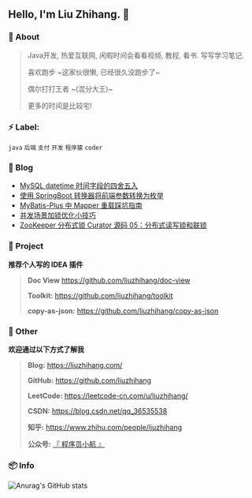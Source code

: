 
## Hello, I'm Liu Zhihang. 🤪

### :eyes: About

> Java开发, 热爱互联网, 闲暇时间会看看视频, 教程, 看书. 写写学习笔记.
>
> 喜欢跑步 ~这家伙很懒, 已经很久没跑步了~
>
> 偶尔打打王者 ~(混分大王)~
>
> 更多的时间是比较宅!

### :zap: Label:

`java`  `后端`  `支付`  `开发`  `程序猿`  `coder`

### :bookmark: Blog
<!-- BLOGPOSTS:START -->
- [MySQL datetime 时间字段的四舍五入](https://liuzhihang.com/2021/09/30/rounding_of_the_time_field.html)
- [使用 SpringBoot 转换器将前端参数转换为枚举](https://liuzhihang.com/2021/09/03/the_converter_converts_front_end_parameters_to_enumerations.html)
- [MyBatis-Plus 中 Mapper 重载踩坑指南](https://liuzhihang.com/2021/08/21/guide_to_mapper_overloading_crater_in_mybatis_plus.html)
- [并发场景加锁优化小技巧](https://liuzhihang.com/2021/07/24/tips_for_locking_and_optimizing_concurrent_scenes.html)
- [ZooKeeper 分布式锁 Curator 源码 05：分布式读写锁和联锁](https://liuzhihang.com/2021/07/16/curator-5.html)
<!-- BLOGPOSTS:END -->

### :pushpin: Project

**推荐个人写的 IDEA 插件**

> **Doc View** https://github.com/liuzhihang/doc-view
>
> **Toolkit:** https://github.com/liuzhihang/toolkit
>
> **copy-as-json:** https://github.com/liuzhihang/copy-as-json

### :speech_balloon: Other

**欢迎通过以下方式了解我**

> **Blog:** https://liuzhihang.com/
>
> **GitHub:** https://github.com/liuzhihang
>
> **LeetCode:** https://leetcode-cn.com/u/liuzhihang/
>
> **CSDN:** https://blog.csdn.net/qq_36535538
>
> **知乎:** https://www.zhihu.com/people/liuzhihang
>
> **公众号:** [『 程序员小航 』](https://liuzhihang.com/oss/pic/wechat.jpg)


### 📦 Info


![Anurag's GitHub stats](https://github-readme-stats.vercel.app/api?username=liuzhihang&hide=contribs,prs&show_icons=true)


